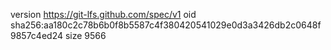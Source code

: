version https://git-lfs.github.com/spec/v1
oid sha256:aa180c2c78b6b0f8b5587c4f380420541029e0d3a3426db2c0648f9857c4ed24
size 9566
